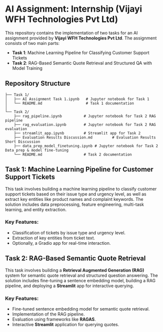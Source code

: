 
# **AI Assignment: Internship (Vijayi WFH Technologies Pvt Ltd)**

This repository contains the implementation of two tasks for an AI assignment provided by **Vijayi WFH Technologies Pvt Ltd**. The assignment consists of two main parts:

- **Task 1**: Machine Learning Pipeline for Classifying Customer Support Tickets
- **Task 2**: RAG-Based Semantic Quote Retrieval and Structured QA with Model Training

## **Repository Structure**

```
├── Task 1/
│   ├── AI Assignment Task 1.ipynb   # Jupyter notebook for Task 1
│   └── README.md                    # Task 1 documentation
│
└── Task 2/
    ├── rag_pipeline.ipynb          # Jupyter notebook for Task 2 RAG pipeline
    ├── rag_evaluation.ipynb        # Jupyter notebook for Task 2 RAG evaluation
    ├── streamlit_app.ipynb         # Streamlit app for Task 2
    ├── Evaluation Results Discussion.md         # Evaluation Results Short Discussion
    ├── data_prep_model_finetuning.ipynb # Jupyter notebook for Task 2 Data prep & model fine-tuning
    └── README.md                   # Task 2 documentation
```

## **Task 1: Machine Learning Pipeline for Customer Support Tickets**

This task involves building a machine learning pipeline to classify customer support tickets based on their issue type and urgency level, as well as extract key entities like product names and complaint keywords. The solution includes data preprocessing, feature engineering, multi-task learning, and entity extraction. 

### **Key Features**:
- Classification of tickets by issue type and urgency level.
- Extraction of key entities from ticket text.
- Optionally, a Gradio app for real-time interaction.

## **Task 2: RAG-Based Semantic Quote Retrieval**

This task involves building a **Retrieval Augmented Generation (RAG)** system for semantic quote retrieval and structured question answering. The solution includes fine-tuning a sentence embedding model, building a RAG pipeline, and deploying a **Streamlit** app for interactive querying.

### **Key Features**:
- Fine-tuned sentence embedding model for semantic quote retrieval.
- Implementation of the RAG pipeline.
- Evaluation using frameworks like **RAGAS**.
- Interactive **Streamlit** application for querying quotes.


